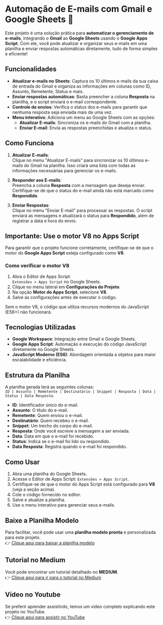 # Automação de E-mails com Gmail e Google Sheets 🚀

Este projeto é uma solução prática para **automatizar o gerenciamento de e-mails**, integrando o **Gmail** ao **Google Sheets** usando o **Google Apps Script**. Com ele, você pode atualizar e organizar seus e-mails em uma planilha e enviar respostas automáticas diretamente, tudo de forma simples e eficiente!

## **Funcionalidades**

- **Atualizar e-mails no Sheets**: Captura os 10 últimos e-mails da sua caixa de entrada do Gmail e organiza as informações em colunas como ID, Assunto, Remetente, Status e mais.
- **Enviar respostas automáticas**: Basta preencher a coluna **Resposta** na planilha, e o script enviará o e-mail correspondente.
- **Controle de envios**: Verifica o status dos e-mails para garantir que nenhuma resposta seja enviada mais de uma vez.
- **Menu interativo**: Adiciona um menu ao Google Sheets com as opções:
  - **Atualizar E-mails**: Sincroniza os e-mails do Gmail com a planilha.
  - **Enviar E-mail**: Envia as respostas preenchidas e atualiza o status.

## **Como Funciona**

1. **Atualizar E-mails**:  
   Clique no menu "Atualizar E-mails" para sincronizar os 10 últimos e-mails do Gmail na planilha. Isso criará uma lista com todas as informações necessárias para gerenciar os e-mails.
   
2. **Responder aos E-mails**:  
   Preencha a coluna **Resposta** com a mensagem que deseja enviar. Certifique-se de que o status do e-mail ainda não está marcado como **Respondido**.

3. **Enviar Respostas**:  
   Clique no menu "Enviar E-mail" para processar as respostas. O script enviará as mensagens e atualizará o status para **Respondido**, além de registrar a data e hora do envio.

## **Importante: Use o motor V8 no Apps Script**

Para garantir que o projeto funcione corretamente, certifique-se de que o motor do **Google Apps Script** esteja configurado como **V8**.  

### **Como verificar o motor V8**
1. Abra o Editor de Apps Script:  
   `Extensões > Apps Script` no Google Sheets.
2. Clique no menu lateral em **Configurações do Projeto**.
3. Na opção **Motor do Apps Script**, selecione **V8**.
4. Salve as configurações antes de executar o código.

Sem o motor V8, o código que utiliza recursos modernos do JavaScript (ES6+) não funcionará.

## **Tecnologias Utilizadas**

- **Google Workspace**: Integração entre Gmail e Google Sheets.
- **Google Apps Script**: Automação e execução do código JavaScript diretamente no Google Sheets.
- **JavaScript Moderno (ES6)**: Abordagem orientada a objetos para maior escalabilidade e eficiência.

## **Estrutura da Planilha**

A planilha gerada terá as seguintes colunas:  
`ID | Assunto | Remetente | Destinatário | Snippet | Resposta | Data | Status | Data Resposta`

- **ID**: Identificador único do e-mail.
- **Assunto**: O título do e-mail.
- **Remetente**: Quem enviou o e-mail.
- **Destinatário**: Quem recebeu o e-mail.
- **Snippet**: Um trecho do corpo do e-mail.
- **Resposta**: Onde você escreve a mensagem a ser enviada.
- **Data**: Data em que o e-mail foi recebido.
- **Status**: Indica se o e-mail foi lido ou respondido.
- **Data Resposta**: Registra quando o e-mail foi respondido.

## **Como Usar**

1. Abra uma planilha do Google Sheets.
2. Acesse o Editor de Apps Script: `Extensões > Apps Script`.
3. Certifique-se de que o motor do Apps Script está configurado para **V8** (veja a seção acima).
4. Cole o código fornecido no editor.
5. Salve e atualize a planilha.
6. Use o menu interativo para gerenciar seus e-mails.

## **Baixe a Planilha Modelo**

Para facilitar, você pode usar uma **planilha modelo pronta** e personalizada para este projeto.  
👉 [Clique aqui para baixar a planilha modelo](https://bit.ly/planilhaemailresponder)

## **Tutorial no Medium**

Você pode encontrar um tutorial detalhado no **MEDIUM**.  
👉 [Clique aqui para ir para o tutorial no Medium](https://bit.ly/gmailrespondermedium)

## **Vídeo no Youtube**

Se preferir aprender assistindo, temos um vídeo completo explicando este projeto no YouTube.  
👉 [Clique aqui para assistir no YouTube](https://bit.ly/gmailsheetsyoutube)